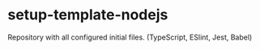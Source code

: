 # setup-template-nodejs
Repository with all configured initial files. (TypeScript, ESlint, Jest, Babel)
